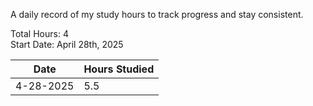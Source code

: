 A daily record of my study hours to track progress and stay consistent.

Total Hours: 4  
Start Date: April 28th, 2025

| **Date**  | **Hours Studied** |
| --------- | ----------------- |
| 4-28-2025 | 5.5               |

